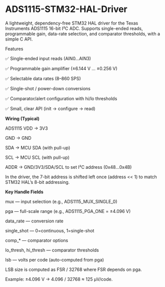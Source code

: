 # ADS1115-STM32-HAL-Driver
A lightweight, dependency-free STM32 HAL driver for the Texas Instruments ADS1115 16-bit I²C ADC. Supports single-ended reads, programmable gain, data-rate selection, and comparator thresholds, with a simple C API.

Features

✅ Single-ended input reads (AIN0…AIN3)

✅ Programmable gain amplifier (±6.144 V … ±0.256 V)

✅ Selectable data rates (8–860 SPS)

✅ Single-shot / power-down conversions

✅ Comparator/alert configuration with hi/lo thresholds

✅ Small, clear API (init → configure → read)

**Wiring (Typical)**

ADS1115 VDD → 3V3

GND → GND

SDA → MCU SDA (with pull-up)

SCL → MCU SCL (with pull-up)

ADDR → GND/3V3/SDA/SCL to set I²C address (0x48…0x4B)

In the driver, the 7-bit address is shifted left once (address << 1) to match STM32 HAL’s 8-bit addressing.

**Key Handle Fields**

mux — input selection (e.g., ADS1115_MUX_SINGLE_0)

pga — full-scale range (e.g., ADS1115_PGA_ONE = ±4.096 V)

data_rate — conversion rate

single_shot — 0=continuous, 1=single-shot

comp_* — comparator options

lo_thresh, hi_thresh — comparator thresholds

lsb — volts per code (auto-computed from pga)

LSB size is computed as FSR / 32768 where FSR depends on pga.

Example: ±4.096 V → 4.096 / 32768 ≈ 125 µV/code.
